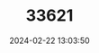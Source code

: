 ---
title: "33621"
category: "Shorea palembanica"
draft: false
date: 2024-02-22 13:03:50
languages:
  English: ["Light Red Meranti"]
  Undetermined: ["Kayu Majau", "Majau"]
  Indonesian: ["Tengkawang Majau"]
---